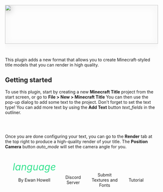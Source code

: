 <div id="about-content">
  <img style="width:100%;height:128px;object-fit:contain;margin:0 0 30px;filter:drop-shadow(0 3px 10px #0006)" src="https://ewanhowell.com/assets/images/plugins/minecraft-title-generator/logo.webp" />
  <p>This plugin adds a new format that allows you to create Minecraft-styled title models that you can render in high quality.</p>
  <h2>Getting started</h2>
  <p>To use this plugin, start by creating a new <strong>Minecraft Title</strong> project from the start screen, or go to <strong>File > New > Minecraft Title</strong> You can then use the pop-up dialog to add some text to the project. Don't forget to set the text type! You can add more text by using the <strong>Add Text</strong> button <i class="icon material-icons" style="translate:0 5px">text_fields</i> in the outliner.</p>
  <br><br>
  <p>Once you are done configuring your text, you can go to the <strong>Render</strong> tab at the top right to produce a high-quality render of your title. The <strong>Position Camera</strong> button <i class="icon material-icons" style="translate:0 5px">auto_mode</i> will set the camera angle for you.</p>
</div>
<style>
  .about {
    height: 100%;
    display: flex;
    flex-direction: column;
    justify-content: space-between;
  }
  #about {
    display: none;
  }
  #about-content {
    overflow-y: auto;
    min-height: 128px;
  }
  #about-markdown-links > a {
    display: flex;
    flex-direction: column;
    align-items: center;
    gap: 5px;
    padding: 5px;
    text-decoration: none;
    flex-grow: 1;
    flex-basis: 0;
    color: var(--color-subtle_text);
    text-align: center;
  }
  #about-markdown-links > a:hover {
    background-color: var(--color-accent);
    color: var(--color-light);
  }
  #about-markdown-links > a > i {
    font-size: 32px;
    width: 100%;
    max-width: initial;
    height: 32px;
    text-align: center;
  }
  #about-markdown-links > a:hover > i {
    color: var(--color-light) !important;
  }
  #about-markdown-links > a > p {
    flex: 1;
    display: flex;
    align-items: center;
    margin: 0;
  }
</style>
<div id="about-markdown-links" style="display:flex;justify-content:space-around;margin:20px 20px 0">
  <a href="https://ewanhowell.com/">
    <i class="material-icons icon" style="color:rgb(51, 227, 142)">language</i>
    <p>By Ewan Howell</p>
  </a>
  <a href="https://discord.ewanhowell.com/">
    <i class="fa_big icon fab fa-discord" style="color:rgb(114, 127, 255)"></i>
    <p>Discord Server</p>
  </a>
  <a href="https://github.com/ewanhowell5195/MinecraftTitleGenerator/">
    <i class="fa_big icon fab fa-github" style="color:rgb(110, 64, 201)"></i>
    <p>Submit Textures and Fonts</p>
  </a>
  <a href="https://youtu.be/iGaufrACVj4">
    <i class="fa_big icon fab fa-youtube" style="color:rgb(255, 68, 68)"></i>
    <p>Tutorial</p>
  </a>
</div>